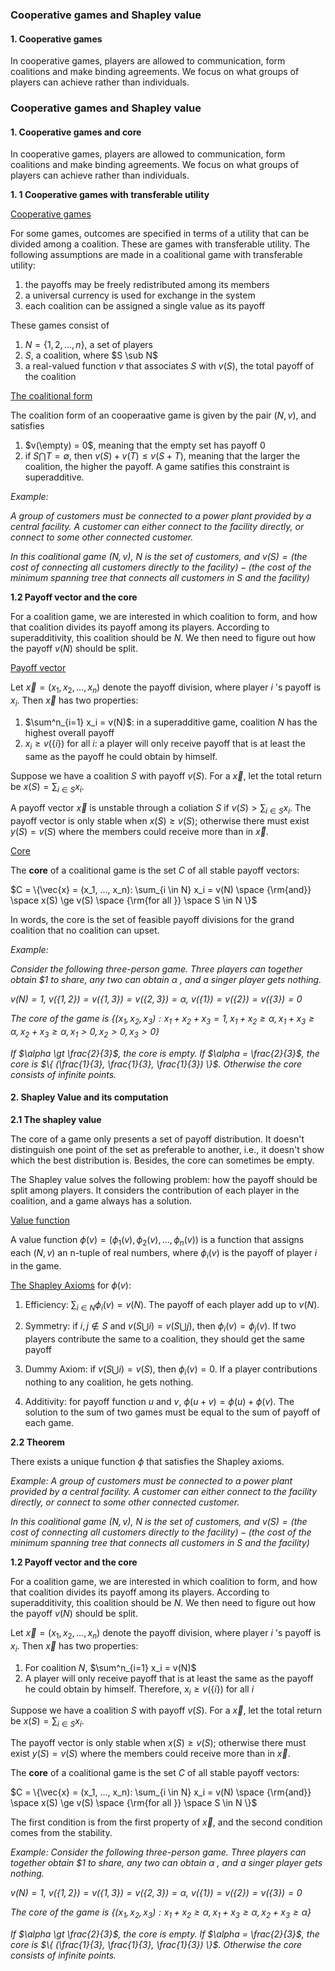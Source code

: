 ### Cooperative games and Shapley value



#### 1. Cooperative games

In cooperative games, players are allowed to communication, form coalitions and make binding agreements. We focus on what groups of players can achieve rather than individuals. 



### Cooperative games and Shapley value



#### 1. Cooperative games and core

In cooperative games, players are allowed to communication, form coalitions and make binding agreements. We focus on what groups of players can achieve rather than individuals. 



**1. 1 Cooperative games with transferable utility**

<u>Cooperative games</u>

For some games, outcomes are specified in terms of a utility that can be divided among a coalition. These are games with transferable utility. The following assumptions are made in a coalitional game with transferable utility:

1. the payoffs may be freely redistributed among its members
2. a universal currency is used for exchange in the system
3. each coalition can be assigned a single value as its payoff

These games consist of

1. $N = \{1, 2, ..., n\}$, a set of players
2. $S$, a coalition, where $S \sub N$
3. a real-valued function $v$ that associates $S$ with $v(S)$, the total payoff of the coalition



<u>The coalitional form</u> 

The coalition form of an cooperaative game is given by the pair $(N, v)$, and satisfies

1. $v(\empty) = 0$, meaning that the empty set has payoff 0
2. if $S \bigcap T = \emptyset$, then $v(S) + v(T) \le v(S+T)$, meaning that the larger the coalition, the higher the payoff. A game satifies this constraint is superadditive.



*Example:*

*A group of customers must be connected to a power plant provided by a central facility. A customer can either connect to the facility directly, or connect to some other connected customer.*

*In this coalitional game $(N, v)$, $N$ is the set of customers, and $v(S) = ($the cost of connecting all customers directly to the facility$)- ($the cost of the minimum spanning tree that connects all customers in $S$ and the facility)*



**1.2 Payoff vector and the core**

For a coalition game, we are interested in which coalition to form, and how that coalition divides its payoff among its players. According to superadditivity, this coalition should be $N$. We then need to figure out how the payoff $v(N)$ should be split.

<u>Payoff vector</u>

Let $\vec{x} = (x_1, x_2, …, x_n)$ denote the payoff division, where player $i$ 's payoff is $x_i$. Then $\vec{x}$ has two properties:

1. $\sum^n_{i=1} x_i = v(N)$: in a superadditive game, coalition $N$ has the highest overall payoff
2. $x_i \ge v(\{i\})$ for all $i$: a player will only receive payoff that is at least the same as the payoff he could obtain by himself.

Suppose we have a coalition $S$ with payoff $v(S)$. For a $\vec{x}$, let the total return be $x(S) = \sum_{i \in S} x_i$. 

A payoff vector $\vec{x}$ is unstable through a coliation $S$ if $v(S) > \sum_{i \in S}x_i$. The payoff vector is only stable when $x(S) \ge v(S)$; otherwise there must exist $y(S) = v(S)$ where the members could receive more than in $\vec{x}$.



<u>Core</u>

The **core** of a coalitional game is the set $C$ of all stable payoff vectors:

$C = \{\vec{x} = (x_1, …, x_n): \sum_{i \in N} x_i = v(N) \space {\rm{and}} \space x(S) \ge v(S) \space {\rm{for all }} \space S \in N \}$

In words, the core is the set of feasible payoff divisions for the grand coalition that no coalition can upset.

*Example:*

*Consider the following three-person game. Three players can together obtain \$1 to share, any two can obtain $\alpha$ , and a singer player gets nothing.*

*$v(N) = 1$, $v(\{1, 2\}) = v(\{1, 3\}) = v(\{2, 3\}) = \alpha$, $v(\{1\}) = v(\{2\}) = v(\{3\}) = 0$*

*The core of the game is $\{(x_1, x_2, x_3): x_1 + x_2 + x_3 = 1, x_1 + x_2 \ge \alpha, x_1 + x_3 \ge \alpha, x_2 + x_3 \ge \alpha, x_1>0, x_2>0, x_3 > 0\}$*

*If $\alpha \gt \frac{2}{3}$, the core is empty. If $\alpha = \frac{2}{3}$, the core is $\{ (\frac{1}{3}, \frac{1}{3}, \frac{1}{3}) \}$. Otherwise the core consists of infinite points.*



#### 2. Shapley Value and its computation

**2.1 The shapley value**

The core of a game only presents a set of payoff distribution. It doesn't distinguish one point of the set as preferable to another, i.e., it doesn't show which the best distribution is. Besides, the core can sometimes be empty.

The Shapley value solves the following problem: how the payoff should be split among players. It considers the contribution of each player in the coalition, and a game always has a solution.

<u>Value function</u>

A value function $\phi(v) = (\phi_1(v), \phi_2(v), …, \phi_n(v))$ is a function that assigns each $(N, v)$ an n-tuple of real numbers, where $\phi_i(v)$ is the payoff of player $i$ in the game.

<u>The Shapley Axioms</u> for $\phi(v)$:

1. Efficiency: $\sum_{i \in N} \phi_i(v) = v(N)$. The payoff of each player add up to $v(N)$.

2. Symmetry: if $i, j \notin S$ and $v(S \bigcup {i}) = v(S \bigcup j)$, then $\phi_i(v) = \phi_j(v)$. If two players contribute the same to a coalition, they should get the same payoff

3. Dummy Axiom: if $v(S \bigcup i) = v(S)$, then $\phi_i(v) = 0$. If a player contributions nothing to any coalition, he gets nothing.
4. Additivity: for payoff function $u$ and $v$, $\phi(u+v) = \phi(u) + \phi(v)$. The solution to the sum of two games must be equal to the sum of payoff of each game.



**2.2 Theorem**

There exists a unique function $\phi$ that satisfies the Shapley axioms.




*Example: A group of customers must be connected to a power plant provided by a central facility. A customer can either connect to the facility directly, or connect to some other connected customer.*

*In this coalitional game $(N, v)$, $N$ is the set of customers, and $v(S) = ($the cost of connecting all customers directly to the facility$)- ($the cost of the minimum spanning tree that connects all customers in $S$ and the facility)*



**1.2 Payoff vector and the core**

For a coalition game, we are interested in which coalition to form, and how that coalition divides its payoff among its players. According to superadditivity, this coalition should be $N$. We then need to figure out how the payoff $v(N)$ should be split.

Let $\vec{x} = (x_1, x_2, …, x_n)$ denote the payoff division, where player $i$ 's payoff is $x_i$. Then $\vec{x}$ has two properties:

1. For coalition $N$, $\sum^n_{i=1} x_i = v(N)$
2. A player will only receive payoff that is at least the same as the payoff he could obtain by himself. Therefore, $x_i \ge v(\{i\})$ for all $i$

Suppose we have a coalition $S$ with payoff $v(S)$. For a $\vec{x}$, let the total return be $x(S) = \sum_{i \in S} x_i$. 

The payoff vector is only stable when $x(S) \ge v(S)$; otherwise there must exist $y(S) = v(S)$ where the members could receive more than in $\vec{x}$.



The **core** of a coalitional game is the set $C$ of all stable payoff vectors:

$C = \{\vec{x} = (x_1, …, x_n): \sum_{i \in N} x_i = v(N) \space {\rm{and}} \space x(S) \ge v(S) \space {\rm{for all }} \space S \in N \}$

The first condition is from the first property of $\vec{x}$, and the second condition comes from the stability.



*Example: Consider the following three-person game. Three players can together obtain \$1 to share, any two can obtain $\alpha$ , and a singer player gets nothing.*

*$v(N) = 1$, $v(\{1, 2\}) = v(\{1, 3\}) = v(\{2, 3\}) = \alpha$, $v(\{1\}) = v(\{2\}) = v(\{3\}) = 0$*

*The core of the game is $\{(x_1, x_2, x_3): x_1 + x_2 \ge \alpha, x_1 + x_3 \ge \alpha, x_2 + x_3 \ge \alpha\}$*

*If $\alpha \gt \frac{2}{3}$, the core is empty. If $\alpha = \frac{2}{3}$, the core is $\{ (\frac{1}{3}, \frac{1}{3}, \frac{1}{3}) \}$. Otherwise the core consists of infinite points.*

